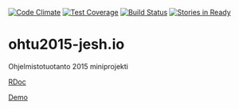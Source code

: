 [![Code Climate](https://codeclimate.com/github/Juzmach/ohtu2015-jesh.io/badges/gpa.svg)](https://codeclimate.com/github/Juzmach/ohtu2015-jesh.io)
[![Test Coverage](https://codeclimate.com/github/Juzmach/ohtu2015-jesh.io/badges/coverage.svg)](https://codeclimate.com/github/Juzmach/ohtu2015-jesh.io)
[![Build Status](https://travis-ci.org/Juzmach/ohtu2015-jesh.io.svg?branch=master)](https://travis-ci.org/Juzmach/ohtu2015-jesh.io)
[![Stories in Ready](https://badge.waffle.io/Juzmach/ohtu2015-jesh.io.png?label=ready&title=Ready)](https://waffle.io/Juzmach/ohtu2015-jesh.io)

# ohtu2015-jesh.io
Ohjelmistotuotanto 2015 miniprojekti

[RDoc](http://www.rubydoc.info/github/Juzmach/ohtu2015-jesh.io)

[Demo](http://bibtexia.herokuapp.com)
